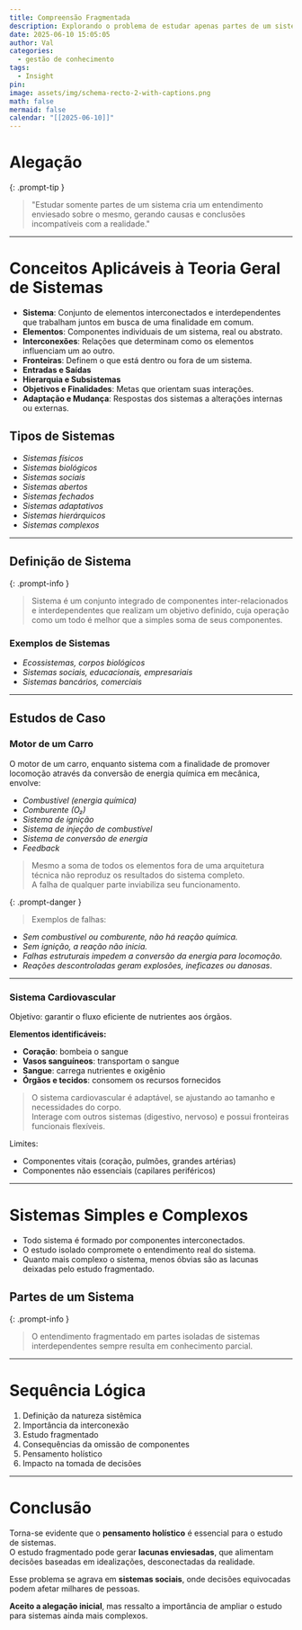 ```yaml
---
title: Compreensão Fragmentada
description: Explorando o problema de estudar apenas partes de um sistema.
date: 2025-06-10 15:05:05
author: Val
categories:
  - gestão de conhecimento
tags:
  - Insight
pin: 
image: assets/img/schema-recto-2-with-captions.png
math: false
mermaid: false
calendar: "[[2025-06-10]]"
---
```



# Alegação

{: .prompt-tip }
> "Estudar somente partes de um sistema cria um entendimento enviesado sobre o mesmo, gerando causas e conclusões incompatíveis com a realidade."

---

# Conceitos Aplicáveis à Teoria Geral de Sistemas

- **Sistema**: Conjunto de elementos interconectados e interdependentes que trabalham juntos em busca de uma finalidade em comum.
- **Elementos**: Componentes individuais de um sistema, real ou abstrato.
- **Interconexões**: Relações que determinam como os elementos influenciam um ao outro.
- **Fronteiras**: Definem o que está dentro ou fora de um sistema.
- **Entradas e Saídas**
- **Hierarquia e Subsistemas**
- **Objetivos e Finalidades**: Metas que orientam suas interações.
- **Adaptação e Mudança**: Respostas dos sistemas a alterações internas ou externas.

## Tipos de Sistemas

- *Sistemas físicos*  
- *Sistemas biológicos*  
- *Sistemas sociais*  
- *Sistemas abertos*  
- *Sistemas fechados*  
- *Sistemas adaptativos*  
- *Sistemas hierárquicos*  
- *Sistemas complexos*

---

## Definição de Sistema

{: .prompt-info }
> Sistema é um conjunto integrado de componentes inter-relacionados e interdependentes que realizam um objetivo definido, cuja operação como um todo é melhor que a simples soma de seus componentes.

### Exemplos de Sistemas

- *Ecossistemas, corpos biológicos*  
- *Sistemas sociais, educacionais, empresariais*  
- *Sistemas bancários, comerciais*

---

## Estudos de Caso

### Motor de um Carro

O motor de um carro, enquanto sistema com a finalidade de promover locomoção através da conversão de energia química em mecânica, envolve:

- *Combustível (energia química)*  
- *Comburente (O₂)*  
- *Sistema de ignição*  
- *Sistema de injeção de combustível*  
- *Sistema de conversão de energia*  
- *Feedback*  

> Mesmo a soma de todos os elementos fora de uma arquitetura técnica não reproduz os resultados do sistema completo.  
> A falha de qualquer parte inviabiliza seu funcionamento.

{: .prompt-danger }
> Exemplos de falhas:

- *Sem combustível ou comburente, não há reação química.*
- *Sem ignição, a reação não inicia.*
- *Falhas estruturais impedem a conversão da energia para locomoção.*
- *Reações descontroladas geram explosões, ineficazes ou danosas*.

---

### Sistema Cardiovascular

Objetivo: garantir o fluxo eficiente de nutrientes aos órgãos.

**Elementos identificáveis:**
- **Coração**: bombeia o sangue  
- **Vasos sanguíneos**: transportam o sangue  
- **Sangue**: carrega nutrientes e oxigênio  
- **Órgãos e tecidos**: consomem os recursos fornecidos  

> O sistema cardiovascular é adaptável, se ajustando ao tamanho e necessidades do corpo.  
> Interage com outros sistemas (digestivo, nervoso) e possui fronteiras funcionais flexíveis.

Limites:
- Componentes vitais (coração, pulmões, grandes artérias)
- Componentes não essenciais (capilares periféricos)

---

# Sistemas Simples e Complexos

- Todo sistema é formado por componentes interconectados.  
- O estudo isolado compromete o entendimento real do sistema.  
- Quanto mais complexo o sistema, menos óbvias são as lacunas deixadas pelo estudo fragmentado.

## Partes de um Sistema

{: .prompt-info }
> O entendimento fragmentado em partes isoladas de sistemas interdependentes sempre resulta em conhecimento parcial.

---

# Sequência Lógica

1. Definição da natureza sistêmica  
2. Importância da interconexão  
3. Estudo fragmentado  
4. Consequências da omissão de componentes  
5. Pensamento holístico  
6. Impacto na tomada de decisões

---

# Conclusão

Torna-se evidente que o **pensamento holístico** é essencial para o estudo de sistemas.  
O estudo fragmentado pode gerar **lacunas enviesadas**, que alimentam decisões baseadas em idealizações, desconectadas da realidade.

Esse problema se agrava em **sistemas sociais**, onde decisões equivocadas podem afetar milhares de pessoas.

**Aceito a alegação inicial**, mas ressalto a importância de ampliar o estudo para sistemas ainda mais complexos.








